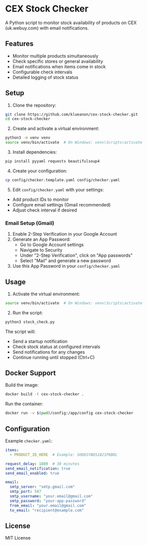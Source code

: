 # CEX Stock Checker

A Python script to monitor stock availability of products on CEX (uk.webuy.com) with email notifications.

## Features

- Monitor multiple products simultaneously
- Check specific stores or general availability
- Email notifications when items come in stock
- Configurable check intervals
- Detailed logging of stock status

## Setup

1. Clone the repository:
```bash
git clone https://github.com/klueanon/cex-stock-checker.git
cd cex-stock-checker
```

2. Create and activate a virtual environment:
```bash
python3 -m venv venv
source venv/bin/activate  # On Windows: venv\Scripts\activate
```

3. Install dependencies:
```bash
pip install pyyaml requests beautifulsoup4
```

4. Create your configuration:
```bash
cp config/checker.template.yaml config/checker.yaml
```

5. Edit `config/checker.yaml` with your settings:
- Add product IDs to monitor
- Configure email settings (Gmail recommended)
- Adjust check interval if desired

### Email Setup (Gmail)

1. Enable 2-Step Verification in your Google Account
2. Generate an App Password:
   - Go to Google Account settings
   - Navigate to Security
   - Under "2-Step Verification", click on "App passwords"
   - Select "Mail" and generate a new password
3. Use this App Password in your `config/checker.yaml`

## Usage

1. Activate the virtual environment:
```bash
source venv/bin/activate  # On Windows: venv\Scripts\activate
```

2. Run the script:
```bash
python3 stock_check.py
```

The script will:
- Send a startup notification
- Check stock status at configured intervals
- Send notifications for any changes
- Continue running until stopped (Ctrl+C)

## Docker Support

Build the image:
```bash
docker build -t cex-stock-checker .
```

Run the container:
```bash
docker run -v $(pwd)/config:/app/config cex-stock-checker
```

## Configuration

Example `checker.yaml`:
```yaml
items:
  - PRODUCT_ID_HERE  # Example: SHDDSYNDS1821P8BDL

request_delay: 1800  # 30 minutes
send_email_notification: true
send_email_enabled: true

email:
  smtp_server: "smtp.gmail.com"
  smtp_port: 587
  smtp_username: "your.email@gmail.com"
  smtp_password: "your-app-password"
  from_email: "your.email@gmail.com"
  to_email: "recipient@example.com"
```

## License

MIT License
